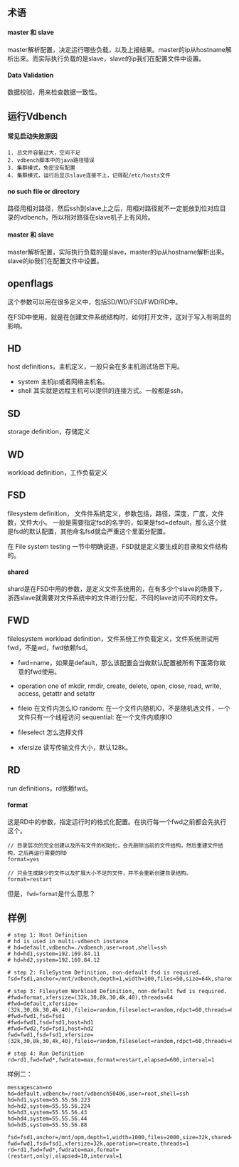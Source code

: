 ## 术语
#### master 和 slave
master解析配置，决定运行哪些负载，以及上报结果。master的ip从hostname解析出来。而实际执行负载的是slave，slave的ip我们在配置文件中设置。


#### Data Validation
数据校验，用来检查数据一致性。


## 运行Vdbench
#### 常见启动失败原因
```
1. 总文件容量过大，空间不足
2. vdbench脚本中的java路径错误
3. 集群模式，免密没有配置
4. 集群模式，运行后显示slave连接不上，记得配/etc/hosts文件
```


#### no such file or directory
路径用相对路径，然后ssh到slave上之后，用相对路径就不一定能放到位对应目录的vdbench，所以相对路径在slave机子上有风险。


#### master 和 slave
master解析配置，实际执行负载的是slave，master的ip从hostname解析出来。slave的ip我们在配置文件中设置。


## openflags
这个参数可以用在很多定义中，包括SD/WD/FSD/FWD/RD中。

在FSD中使用，就是在创建文件系统结构时，如何打开文件，这对于写入有明显的影响。


## HD 
host definitions，主机定义，一般只会在多主机测试场景下用。
  * system	主机ip或者网络主机名。
  * shell	其实就是远程主机可以提供的连接方式。一般都是ssh。
	
## SD
storage definition，存储定义

## WD
workload definition，工作负载定义 

## FSD
filesystem definition， 文件件系统定义，参数包括，路径，深度，广度，文件数，文件大小。
一般是需要指定fsd的名字的，如果是fsd=default，那么这个就是fsd的默认配置，其他命名fsd就会严重这个里面分配置。

在 File system testing 一节中明确说道，FSD就是定义要生成的目录和文件结构的。

#### shared
shard是在FSD中用的参数，是定义文件系统用的，在有多少个slave的场景下，浙西slave就需要对文件系统中的文件进行分配，不同的lave访问不同的文件。

## FWD
filelesystem workload definition，文件系统工作负载定义，文件系统测试用fwd，不是wd，fwd依赖fsd。
* fwd=name，如果是default，那么该配置会当做默认配置被所有下面第你故意的fwd使用。
* operation
	one of mkdir, rmdir, create, delete, open, close, read, write, access, getattr and setattr
	
* fileio 在文件内怎么IO
	random: 在一个文件内随机IO，不是随机选文件，一个文件只有一个线程访问
	sequential: 在一个文件内顺序IO

* fileselect 怎么选择文件
* xfersize 读写传输文件大小，默认128k。
	
## RD
run definitions，rd依赖fwd。

#### format
这是RD中的参数，指定运行时的格式化配置。在执行每一个fwd之前都会先执行这个。

```
// 目录层次的完全创建以及所有文件的初始化，会先删除当前的文件结构，然后重建文件结构，之后再运行需要的RD
format=yes 

// 只会生成缺少的文件以及扩展大小不足的文件，并不会重新创建目录结构。
format=restart
```

但是，`fwd=format`是什么意思？


## 样例
```
# step 1: Host Definition
# hd is used in multi-vdbench instance
# hd=default,vdbench=./vdbench,user=root,shell=ssh
# hd=hd1,system=192.169.84.11
# hd=hd2,system=192.169.84.12

# step 2: FileSystem Definition, non-default fsd is required.
fsd=fsd1,anchor=/mnt/vdbench,depth=1,width=100,files=50,size=64k,shared=yes

# step 3: Filesytem Workload Definition, non-default fwd is required.
#fwd=format,xfersize=(32k,30,8k,30,4k,40),threads=64
#fwd=default,xfersize=(32k,30,8k,30,4k,40),fileio=random,fileselect=random,rdpct=60,threads=64
#fwd=fwd1,fsd=fsd1
#fwd=fwd1,fsd=fsd1,host=hd1
#fwd=fwd2,fsd=fsd1,host=hd2
fwd=fwd1,fsd=fsd1,xfersize=(32k,30,8k,30,4k,40),fileio=random,fileselect=random,rdpct=60,threads=64

# step 4: Run Definition
rd=rd1,fwd=fwd*,fwdrate=max,format=restart,elapsed=600,interval=1
```

样例二：
```
messagescan=no
hd=default,vdbench=/root/vdbench50406,user=root,shell=ssh
hd=hd1,system=55.55.56.223
hd=hd2,system=55.55.56.224
hd=hd3,system=55.55.56.43
hd=hd4,system=55.55.56.44
hd=hd5,system=55.55.56.88

fsd=fsd1,anchor=/mnt/opm,depth=1,width=1000,files=2000,size=32k,shared=yes
fwd=fwd1,fsd=fsd1,xfersize=32k,operation=create,threads=1
rd=rd1,fwd=fwd*,fwdrate=max,format=(restart,only),elapsed=10,interval=1
```
